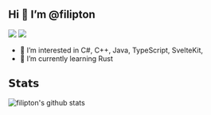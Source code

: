 ## Hi 👋 I’m @filipton

[![](https://img.shields.io/badge/-@filipton-%23181717?style=flat-square&logo=github)](https://github.com/filipton)
![](https://img.shields.io/badge/-filipton-%23181717?style=flat-square&logo=discord)

- 👀 I’m interested in C#, C++, Java, TypeScript, SvelteKit, 
- 🌱 I’m currently learning Rust

## 𝗦𝘁𝗮𝘁𝘀

![filipton's github stats](https://github-readme-stats.vercel.app/api?username=filipton&show_icons=true&theme=dracula)
